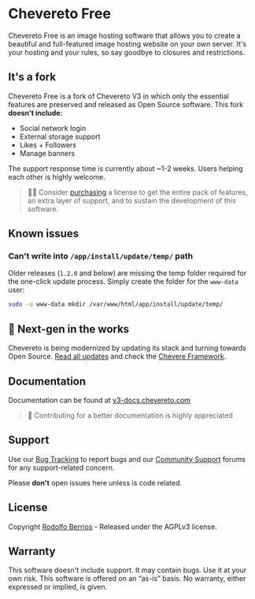 # Chevereto Free

Chevereto Free is an image hosting software that allows you to create a beautiful and full-featured image hosting website on your own server. It's your hosting and your rules, so say goodbye to closures and restrictions.

## It's a fork

Chevereto Free is a fork of Chevereto V3 in which only the essential features are preserved and released as Open Source software. This fork  **doesn't include**:

- Social network login
- External storage support
- Likes + Followers
- Manage banners

The support response time is currently about ~1-2 weeks. Users helping each other is highly welcome.

> 👍🏾 Consider [purchasing](https://chevereto.com/pricing) a license to get the entire pack of features, an extra layer of support, and to sustain the development of this software.

## Known issues

### Can't write into `/app/install/update/temp/` path

Older releases (`1.2.0` and below) are missing the temp folder required for the one-click update process. Simply create the folder for the `www-data` user:

```sh
sudo -u www-data mkdir /var/www/html/app/install/update/temp/
```

## 🤯 Next-gen in the works

Chevereto is being modernized by updating its stack and turning towards Open Source. [Read all updates](https://chevereto.com/community/threads/building-the-next-gen-chevereto.11140/) and check the [Chevere Framework](https://chevere.org/).

## Documentation

Documentation can be found at [v3-docs.chevereto.com](https://v3-docs.chevereto.com/)

> 📝 Contributing for a better documentation is highly appreciated

## Support

Use our [Bug Tracking](https://chevereto.com/bug-tracking) to report bugs and our [Community Support](https://chevereto.com/community-support) forums for any support-related concern.

Please **don't** open issues here unless is code related.

## License

Copyright [Rodolfo Berríos](http://rodolfoberrios.com) - Released under the AGPLv3 license.

## Warranty

This software doesn't include support. It may contain bugs. Use it at your own risk. This software is offered on an “as-is” basis. No warranty, either expressed or implied, is given.
